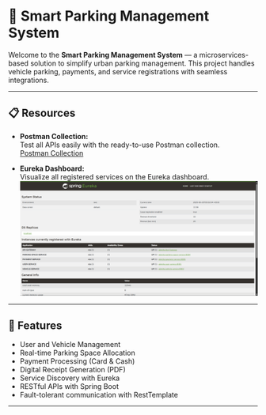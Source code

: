 # 🚗 Smart Parking Management System

Welcome to the **Smart Parking Management System** — a microservices-based solution to simplify urban parking management. This project handles vehicle parking, payments, and service registrations with seamless integrations.

---

## 📋 Resources

- **Postman Collection:**  
  Test all APIs easily with the ready-to-use Postman collection.  
  [Postman Collection](./postman_collection.json)

- **Eureka Dashboard:**  
  Visualize all registered services on the Eureka dashboard.  
  ![Eureka Dashboard](./docs/screenshots/eureka_dashboard.png)

---

## 🚀 Features

- User and Vehicle Management  
- Real-time Parking Space Allocation  
- Payment Processing (Card & Cash)  
- Digital Receipt Generation (PDF)  
- Service Discovery with Eureka  
- RESTful APIs with Spring Boot  
- Fault-tolerant communication with RestTemplate  

---
